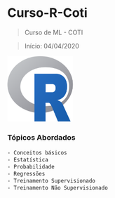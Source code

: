 # Curso-R-Coti
 > Curso de ML - COTI
 
 >Início: 04/04/2020

<img src="https://github.com/Marcelo391/Curso-R-Coti/blob/master/R_logo.svg.png" height="150" width="150">

### Tópicos Abordados
    - Conceitos básicos
	- Estatística
	- Probabilidade
	- Regressões
	- Treinamento Supervisionado
	- Treinamento Não Supervisionado
	


